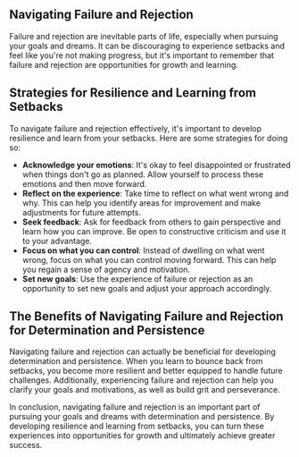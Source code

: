 
Navigating Failure and Rejection
--------------------------------

Failure and rejection are inevitable parts of life, especially when pursuing your goals and dreams. It can be discouraging to experience setbacks and feel like you're not making progress, but it's important to remember that failure and rejection are opportunities for growth and learning.

Strategies for Resilience and Learning from Setbacks
----------------------------------------------------

To navigate failure and rejection effectively, it's important to develop resilience and learn from your setbacks. Here are some strategies for doing so:

* **Acknowledge your emotions**: It's okay to feel disappointed or frustrated when things don't go as planned. Allow yourself to process these emotions and then move forward.
* **Reflect on the experience**: Take time to reflect on what went wrong and why. This can help you identify areas for improvement and make adjustments for future attempts.
* **Seek feedback**: Ask for feedback from others to gain perspective and learn how you can improve. Be open to constructive criticism and use it to your advantage.
* **Focus on what you can control**: Instead of dwelling on what went wrong, focus on what you can control moving forward. This can help you regain a sense of agency and motivation.
* **Set new goals**: Use the experience of failure or rejection as an opportunity to set new goals and adjust your approach accordingly.

The Benefits of Navigating Failure and Rejection for Determination and Persistence
----------------------------------------------------------------------------------

Navigating failure and rejection can actually be beneficial for developing determination and persistence. When you learn to bounce back from setbacks, you become more resilient and better equipped to handle future challenges. Additionally, experiencing failure and rejection can help you clarify your goals and motivations, as well as build grit and perseverance.

In conclusion, navigating failure and rejection is an important part of pursuing your goals and dreams with determination and persistence. By developing resilience and learning from setbacks, you can turn these experiences into opportunities for growth and ultimately achieve greater success.
